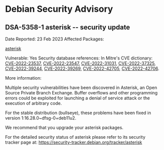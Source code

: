 
Debian Security Advisory
========================


DSA-5358-1 asterisk -- security update
--------------------------------------



Date Reported:
23 Feb 2023
Affected Packages:

[asterisk](https://packages.debian.org/src:asterisk)

Vulnerable:
Yes
Security database references:
In Mitre's CVE dictionary: [CVE-2022-23537](https://security-tracker.debian.org/tracker/CVE-2022-23537), [CVE-2022-23547](https://security-tracker.debian.org/tracker/CVE-2022-23547), [CVE-2022-31031](https://security-tracker.debian.org/tracker/CVE-2022-31031), [CVE-2022-37325](https://security-tracker.debian.org/tracker/CVE-2022-37325), [CVE-2022-39244](https://security-tracker.debian.org/tracker/CVE-2022-39244), [CVE-2022-39269](https://security-tracker.debian.org/tracker/CVE-2022-39269), [CVE-2022-42705](https://security-tracker.debian.org/tracker/CVE-2022-42705), [CVE-2022-42706](https://security-tracker.debian.org/tracker/CVE-2022-42706).  

More information:

Multiple security vulnerabilities have been discovered in Asterisk, an Open
Source Private Branch Exchange. Buffer overflows and other programming errors
could be exploited for launching a denial of service attack or the execution of
arbitrary code.


For the stable distribution (bullseye), these problems have been fixed in
version 1:16.28.0~dfsg-0+deb11u2.


We recommend that you upgrade your asterisk packages.


For the detailed security status of asterisk please refer to
its security tracker page at:
<https://security-tracker.debian.org/tracker/asterisk>





